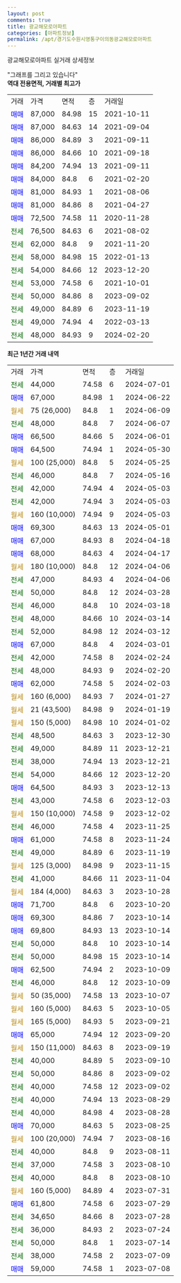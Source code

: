 ```yaml
---
layout: post
comments: true
title: 광교해모로아파트
categories: [아파트정보]
permalink: /apt/경기도수원시영통구이의동광교해모로아파트
---
```


광교해모로아파트 실거래 상세정보

<script type="text/javascript">
  google.charts.load('current', {'packages':['line', 'corechart']});
  google.charts.setOnLoadCallback(drawChart);

  function drawChart() {
    var data = new google.visualization.DataTable();
    data.addColumn('date', '거래일');
    data.addColumn('number', "매매");
    data.addColumn('number', "전세");
    data.addColumn('number', "전매");

    data.addRows([[new Date(Date.parse("2024-07-01")), null, 44000, null], [new Date(Date.parse("2024-06-22")), 67000, null, null], [new Date(Date.parse("2024-06-09")), null, null, null], [new Date(Date.parse("2024-06-07")), null, 48000, null], [new Date(Date.parse("2024-06-01")), 66500, null, null], [new Date(Date.parse("2024-05-30")), 64500, null, null], [new Date(Date.parse("2024-05-25")), null, null, null], [new Date(Date.parse("2024-05-16")), null, 46000, null], [new Date(Date.parse("2024-05-03")), null, 42000, null], [new Date(Date.parse("2024-05-03")), null, 42000, null], [new Date(Date.parse("2024-05-03")), null, null, null], [new Date(Date.parse("2024-05-01")), 69300, null, null], [new Date(Date.parse("2024-04-18")), 67000, null, null], [new Date(Date.parse("2024-04-17")), 68000, null, null], [new Date(Date.parse("2024-04-06")), null, null, null], [new Date(Date.parse("2024-04-06")), null, 47000, null], [new Date(Date.parse("2024-03-28")), null, 50000, null], [new Date(Date.parse("2024-03-18")), null, 46000, null], [new Date(Date.parse("2024-03-14")), null, 48000, null], [new Date(Date.parse("2024-03-12")), null, 52000, null], [new Date(Date.parse("2024-03-01")), 67000, null, null], [new Date(Date.parse("2024-02-24")), null, 42000, null], [new Date(Date.parse("2024-02-20")), null, 48000, null], [new Date(Date.parse("2024-02-03")), 62000, null, null], [new Date(Date.parse("2024-01-27")), null, null, null], [new Date(Date.parse("2024-01-19")), null, null, null], [new Date(Date.parse("2024-01-02")), null, null, null], [new Date(Date.parse("2023-12-30")), null, 48500, null], [new Date(Date.parse("2023-12-21")), null, 49000, null], [new Date(Date.parse("2023-12-21")), null, 38000, null], [new Date(Date.parse("2023-12-20")), null, 54000, null], [new Date(Date.parse("2023-12-13")), 64500, null, null], [new Date(Date.parse("2023-12-03")), null, 43000, null], [new Date(Date.parse("2023-12-02")), null, null, null], [new Date(Date.parse("2023-11-25")), null, 46000, null], [new Date(Date.parse("2023-11-24")), 61000, null, null], [new Date(Date.parse("2023-11-19")), null, 49000, null], [new Date(Date.parse("2023-11-15")), null, null, null], [new Date(Date.parse("2023-11-04")), null, 41000, null], [new Date(Date.parse("2023-10-28")), null, null, null], [new Date(Date.parse("2023-10-20")), 71700, null, null], [new Date(Date.parse("2023-10-14")), 69300, null, null], [new Date(Date.parse("2023-10-14")), 69800, null, null], [new Date(Date.parse("2023-10-14")), null, 50000, null], [new Date(Date.parse("2023-10-14")), null, 50000, null], [new Date(Date.parse("2023-10-09")), 62500, null, null], [new Date(Date.parse("2023-10-09")), null, 46000, null], [new Date(Date.parse("2023-10-07")), null, null, null], [new Date(Date.parse("2023-10-05")), null, null, null], [new Date(Date.parse("2023-09-21")), null, null, null], [new Date(Date.parse("2023-09-20")), 65000, null, null], [new Date(Date.parse("2023-09-19")), null, null, null], [new Date(Date.parse("2023-09-10")), null, 40000, null], [new Date(Date.parse("2023-09-02")), null, 50000, null], [new Date(Date.parse("2023-09-02")), null, 40000, null], [new Date(Date.parse("2023-08-29")), null, 40000, null], [new Date(Date.parse("2023-08-28")), null, 40000, null], [new Date(Date.parse("2023-08-25")), 70000, null, null], [new Date(Date.parse("2023-08-16")), null, null, null], [new Date(Date.parse("2023-08-11")), null, 40000, null], [new Date(Date.parse("2023-08-10")), null, 37000, null], [new Date(Date.parse("2023-08-10")), null, 40000, null], [new Date(Date.parse("2023-07-31")), null, null, null], [new Date(Date.parse("2023-07-29")), 61800, null, null], [new Date(Date.parse("2023-07-28")), null, 34650, null], [new Date(Date.parse("2023-07-24")), null, 36000, null], [new Date(Date.parse("2023-07-14")), null, 50000, null], [new Date(Date.parse("2023-07-09")), null, 38000, null], [new Date(Date.parse("2023-07-08")), 59000, null, null]]);

    var options = {
      hAxis: {
        format: 'yyyy/MM/dd'
      },    
      lineWidth: 0,
      pointsVisible: true,    
      title: '최근 1년간 유형별 실거래가 분포',
      legend: { position: 'bottom' }
    };

    var formatter = new google.visualization.NumberFormat({pattern:'###,###'} );
    formatter.format(data, 1);
    formatter.format(data, 2);
    
    setTimeout(function() {
        var chart = new google.visualization.LineChart(document.getElementById('columnchart_material'));
        chart.draw(data, (options));
        document.getElementById('loading').style.display = 'none';
    }, 200);
  }
</script>


<div id="loading" style="z-index:20; display: block; margin-left: 0px">"그래프를 그리고 있습니다"</div>
<div id="columnchart_material" style="width: 95%; margin-left: 0px; display: block"></div>
<!-- contents start -->
<b>역대 전용면적, 거래별 최고가</b>
<table class="sortable">
    <tr>
      <td>거래</td>
      <td>가격</td>
      <td>면적</td>
      <td>층</td>
      <td>거래일</td>
    </tr>
        <tr>
          <td><a style="color: blue">매매</a></td>
          <td>87,000</td>
          <td>84.98</td>
          <td>15</td>
          <td>2021-10-11</td>
        </tr>            <tr>
          <td><a style="color: blue">매매</a></td>
          <td>87,000</td>
          <td>84.63</td>
          <td>14</td>
          <td>2021-09-04</td>
        </tr>            <tr>
          <td><a style="color: blue">매매</a></td>
          <td>86,000</td>
          <td>84.89</td>
          <td>3</td>
          <td>2021-09-11</td>
        </tr>            <tr>
          <td><a style="color: blue">매매</a></td>
          <td>86,000</td>
          <td>84.66</td>
          <td>10</td>
          <td>2021-09-18</td>
        </tr>            <tr>
          <td><a style="color: blue">매매</a></td>
          <td>84,200</td>
          <td>74.94</td>
          <td>13</td>
          <td>2021-09-11</td>
        </tr>            <tr>
          <td><a style="color: blue">매매</a></td>
          <td>84,000</td>
          <td>84.8</td>
          <td>6</td>
          <td>2021-02-20</td>
        </tr>            <tr>
          <td><a style="color: blue">매매</a></td>
          <td>81,000</td>
          <td>84.93</td>
          <td>1</td>
          <td>2021-08-06</td>
        </tr>            <tr>
          <td><a style="color: blue">매매</a></td>
          <td>81,000</td>
          <td>84.86</td>
          <td>8</td>
          <td>2021-04-27</td>
        </tr>            <tr>
          <td><a style="color: blue">매매</a></td>
          <td>72,500</td>
          <td>74.58</td>
          <td>11</td>
          <td>2020-11-28</td>
        </tr>        
        <tr>
              <td><a style="color: darkgreen">전세</a></td>
              <td>76,500</td>
              <td>84.63</td>
              <td>6</td>
              <td>2021-08-02</td>
            </tr>            <tr>
              <td><a style="color: darkgreen">전세</a></td>
              <td>62,000</td>
              <td>84.8</td>
              <td>9</td>
              <td>2021-11-20</td>
            </tr>            <tr>
              <td><a style="color: darkgreen">전세</a></td>
              <td>58,000</td>
              <td>84.98</td>
              <td>15</td>
              <td>2022-01-13</td>
            </tr>            <tr>
              <td><a style="color: darkgreen">전세</a></td>
              <td>54,000</td>
              <td>84.66</td>
              <td>12</td>
              <td>2023-12-20</td>
            </tr>            <tr>
              <td><a style="color: darkgreen">전세</a></td>
              <td>53,000</td>
              <td>74.58</td>
              <td>6</td>
              <td>2021-10-01</td>
            </tr>            <tr>
              <td><a style="color: darkgreen">전세</a></td>
              <td>50,000</td>
              <td>84.86</td>
              <td>8</td>
              <td>2023-09-02</td>
            </tr>            <tr>
              <td><a style="color: darkgreen">전세</a></td>
              <td>49,000</td>
              <td>84.89</td>
              <td>6</td>
              <td>2023-11-19</td>
            </tr>            <tr>
              <td><a style="color: darkgreen">전세</a></td>
              <td>49,000</td>
              <td>74.94</td>
              <td>4</td>
              <td>2022-03-13</td>
            </tr>            <tr>
              <td><a style="color: darkgreen">전세</a></td>
              <td>48,000</td>
              <td>84.93</td>
              <td>9</td>
              <td>2024-02-20</td>
            </tr>        
    
</table>

<b>최근 1년간 거래 내역</b>

<table class="sortable">
    <tr>
      <td>거래</td>
      <td>가격</td>
      <td>면적</td>
      <td>층</td>
      <td>거래일</td>
    </tr>
    <tr>
      <td><a style="color: darkgreen">전세</a></td>
      <td>44,000</td>
      <td>74.58</td>
      <td>6</td>
      <td>2024-07-01</td>
    </tr>          <tr>
      <td><a style="color: blue">매매</a></td>
      <td>67,000</td>
      <td>84.98</td>
      <td>1</td>
      <td>2024-06-22</td>
    </tr>          <tr>
      <td><a style="color: darkgoldenrod">월세</a></td>
      <td>75 (26,000)</td>
      <td>84.8</td>
      <td>1</td>
      <td>2024-06-09</td>
    </tr>          <tr>
      <td><a style="color: darkgreen">전세</a></td>
      <td>48,000</td>
      <td>84.8</td>
      <td>7</td>
      <td>2024-06-07</td>
    </tr>          <tr>
      <td><a style="color: blue">매매</a></td>
      <td>66,500</td>
      <td>84.66</td>
      <td>5</td>
      <td>2024-06-01</td>
    </tr>          <tr>
      <td><a style="color: blue">매매</a></td>
      <td>64,500</td>
      <td>74.94</td>
      <td>1</td>
      <td>2024-05-30</td>
    </tr>          <tr>
      <td><a style="color: darkgoldenrod">월세</a></td>
      <td>100 (25,000)</td>
      <td>84.8</td>
      <td>5</td>
      <td>2024-05-25</td>
    </tr>          <tr>
      <td><a style="color: darkgreen">전세</a></td>
      <td>46,000</td>
      <td>84.8</td>
      <td>7</td>
      <td>2024-05-16</td>
    </tr>          <tr>
      <td><a style="color: darkgreen">전세</a></td>
      <td>42,000</td>
      <td>74.94</td>
      <td>4</td>
      <td>2024-05-03</td>
    </tr>          <tr>
      <td><a style="color: darkgreen">전세</a></td>
      <td>42,000</td>
      <td>74.94</td>
      <td>3</td>
      <td>2024-05-03</td>
    </tr>          <tr>
      <td><a style="color: darkgoldenrod">월세</a></td>
      <td>160 (10,000)</td>
      <td>74.94</td>
      <td>9</td>
      <td>2024-05-03</td>
    </tr>          <tr>
      <td><a style="color: blue">매매</a></td>
      <td>69,300</td>
      <td>84.63</td>
      <td>13</td>
      <td>2024-05-01</td>
    </tr>          <tr>
      <td><a style="color: blue">매매</a></td>
      <td>67,000</td>
      <td>84.93</td>
      <td>8</td>
      <td>2024-04-18</td>
    </tr>          <tr>
      <td><a style="color: blue">매매</a></td>
      <td>68,000</td>
      <td>84.63</td>
      <td>4</td>
      <td>2024-04-17</td>
    </tr>          <tr>
      <td><a style="color: darkgoldenrod">월세</a></td>
      <td>180 (10,000)</td>
      <td>84.8</td>
      <td>12</td>
      <td>2024-04-06</td>
    </tr>          <tr>
      <td><a style="color: darkgreen">전세</a></td>
      <td>47,000</td>
      <td>84.93</td>
      <td>4</td>
      <td>2024-04-06</td>
    </tr>          <tr>
      <td><a style="color: darkgreen">전세</a></td>
      <td>50,000</td>
      <td>84.8</td>
      <td>12</td>
      <td>2024-03-28</td>
    </tr>          <tr>
      <td><a style="color: darkgreen">전세</a></td>
      <td>46,000</td>
      <td>84.8</td>
      <td>10</td>
      <td>2024-03-18</td>
    </tr>          <tr>
      <td><a style="color: darkgreen">전세</a></td>
      <td>48,000</td>
      <td>84.66</td>
      <td>10</td>
      <td>2024-03-14</td>
    </tr>          <tr>
      <td><a style="color: darkgreen">전세</a></td>
      <td>52,000</td>
      <td>84.98</td>
      <td>12</td>
      <td>2024-03-12</td>
    </tr>          <tr>
      <td><a style="color: blue">매매</a></td>
      <td>67,000</td>
      <td>84.8</td>
      <td>4</td>
      <td>2024-03-01</td>
    </tr>          <tr>
      <td><a style="color: darkgreen">전세</a></td>
      <td>42,000</td>
      <td>74.58</td>
      <td>8</td>
      <td>2024-02-24</td>
    </tr>          <tr>
      <td><a style="color: darkgreen">전세</a></td>
      <td>48,000</td>
      <td>84.93</td>
      <td>9</td>
      <td>2024-02-20</td>
    </tr>          <tr>
      <td><a style="color: blue">매매</a></td>
      <td>62,000</td>
      <td>74.58</td>
      <td>5</td>
      <td>2024-02-03</td>
    </tr>          <tr>
      <td><a style="color: darkgoldenrod">월세</a></td>
      <td>160 (6,000)</td>
      <td>84.93</td>
      <td>7</td>
      <td>2024-01-27</td>
    </tr>          <tr>
      <td><a style="color: darkgoldenrod">월세</a></td>
      <td>21 (43,500)</td>
      <td>84.98</td>
      <td>9</td>
      <td>2024-01-19</td>
    </tr>          <tr>
      <td><a style="color: darkgoldenrod">월세</a></td>
      <td>150 (5,000)</td>
      <td>84.98</td>
      <td>10</td>
      <td>2024-01-02</td>
    </tr>          <tr>
      <td><a style="color: darkgreen">전세</a></td>
      <td>48,500</td>
      <td>84.63</td>
      <td>3</td>
      <td>2023-12-30</td>
    </tr>          <tr>
      <td><a style="color: darkgreen">전세</a></td>
      <td>49,000</td>
      <td>84.89</td>
      <td>11</td>
      <td>2023-12-21</td>
    </tr>          <tr>
      <td><a style="color: darkgreen">전세</a></td>
      <td>38,000</td>
      <td>74.94</td>
      <td>13</td>
      <td>2023-12-21</td>
    </tr>          <tr>
      <td><a style="color: darkgreen">전세</a></td>
      <td>54,000</td>
      <td>84.66</td>
      <td>12</td>
      <td>2023-12-20</td>
    </tr>          <tr>
      <td><a style="color: blue">매매</a></td>
      <td>64,500</td>
      <td>84.93</td>
      <td>3</td>
      <td>2023-12-13</td>
    </tr>          <tr>
      <td><a style="color: darkgreen">전세</a></td>
      <td>43,000</td>
      <td>74.58</td>
      <td>6</td>
      <td>2023-12-03</td>
    </tr>          <tr>
      <td><a style="color: darkgoldenrod">월세</a></td>
      <td>150 (10,000)</td>
      <td>74.58</td>
      <td>9</td>
      <td>2023-12-02</td>
    </tr>          <tr>
      <td><a style="color: darkgreen">전세</a></td>
      <td>46,000</td>
      <td>74.58</td>
      <td>4</td>
      <td>2023-11-25</td>
    </tr>          <tr>
      <td><a style="color: blue">매매</a></td>
      <td>61,000</td>
      <td>74.58</td>
      <td>8</td>
      <td>2023-11-24</td>
    </tr>          <tr>
      <td><a style="color: darkgreen">전세</a></td>
      <td>49,000</td>
      <td>84.89</td>
      <td>6</td>
      <td>2023-11-19</td>
    </tr>          <tr>
      <td><a style="color: darkgoldenrod">월세</a></td>
      <td>125 (3,000)</td>
      <td>84.98</td>
      <td>9</td>
      <td>2023-11-15</td>
    </tr>          <tr>
      <td><a style="color: darkgreen">전세</a></td>
      <td>41,000</td>
      <td>84.66</td>
      <td>11</td>
      <td>2023-11-04</td>
    </tr>          <tr>
      <td><a style="color: darkgoldenrod">월세</a></td>
      <td>184 (4,000)</td>
      <td>84.63</td>
      <td>3</td>
      <td>2023-10-28</td>
    </tr>          <tr>
      <td><a style="color: blue">매매</a></td>
      <td>71,700</td>
      <td>84.8</td>
      <td>6</td>
      <td>2023-10-20</td>
    </tr>          <tr>
      <td><a style="color: blue">매매</a></td>
      <td>69,300</td>
      <td>84.86</td>
      <td>7</td>
      <td>2023-10-14</td>
    </tr>          <tr>
      <td><a style="color: blue">매매</a></td>
      <td>69,800</td>
      <td>84.93</td>
      <td>13</td>
      <td>2023-10-14</td>
    </tr>          <tr>
      <td><a style="color: darkgreen">전세</a></td>
      <td>50,000</td>
      <td>84.8</td>
      <td>10</td>
      <td>2023-10-14</td>
    </tr>          <tr>
      <td><a style="color: darkgreen">전세</a></td>
      <td>50,000</td>
      <td>84.98</td>
      <td>15</td>
      <td>2023-10-14</td>
    </tr>          <tr>
      <td><a style="color: blue">매매</a></td>
      <td>62,500</td>
      <td>74.94</td>
      <td>2</td>
      <td>2023-10-09</td>
    </tr>          <tr>
      <td><a style="color: darkgreen">전세</a></td>
      <td>46,000</td>
      <td>84.8</td>
      <td>12</td>
      <td>2023-10-09</td>
    </tr>          <tr>
      <td><a style="color: darkgoldenrod">월세</a></td>
      <td>50 (35,000)</td>
      <td>74.58</td>
      <td>13</td>
      <td>2023-10-07</td>
    </tr>          <tr>
      <td><a style="color: darkgoldenrod">월세</a></td>
      <td>160 (5,000)</td>
      <td>84.63</td>
      <td>5</td>
      <td>2023-10-05</td>
    </tr>          <tr>
      <td><a style="color: darkgoldenrod">월세</a></td>
      <td>165 (5,000)</td>
      <td>84.93</td>
      <td>5</td>
      <td>2023-09-21</td>
    </tr>          <tr>
      <td><a style="color: blue">매매</a></td>
      <td>65,000</td>
      <td>74.94</td>
      <td>12</td>
      <td>2023-09-20</td>
    </tr>          <tr>
      <td><a style="color: darkgoldenrod">월세</a></td>
      <td>150 (11,000)</td>
      <td>84.63</td>
      <td>8</td>
      <td>2023-09-19</td>
    </tr>          <tr>
      <td><a style="color: darkgreen">전세</a></td>
      <td>40,000</td>
      <td>84.89</td>
      <td>5</td>
      <td>2023-09-10</td>
    </tr>          <tr>
      <td><a style="color: darkgreen">전세</a></td>
      <td>50,000</td>
      <td>84.86</td>
      <td>8</td>
      <td>2023-09-02</td>
    </tr>          <tr>
      <td><a style="color: darkgreen">전세</a></td>
      <td>40,000</td>
      <td>74.58</td>
      <td>12</td>
      <td>2023-09-02</td>
    </tr>          <tr>
      <td><a style="color: darkgreen">전세</a></td>
      <td>40,000</td>
      <td>74.94</td>
      <td>13</td>
      <td>2023-08-29</td>
    </tr>          <tr>
      <td><a style="color: darkgreen">전세</a></td>
      <td>40,000</td>
      <td>84.98</td>
      <td>4</td>
      <td>2023-08-28</td>
    </tr>          <tr>
      <td><a style="color: blue">매매</a></td>
      <td>70,000</td>
      <td>84.63</td>
      <td>5</td>
      <td>2023-08-25</td>
    </tr>          <tr>
      <td><a style="color: darkgoldenrod">월세</a></td>
      <td>100 (20,000)</td>
      <td>74.94</td>
      <td>7</td>
      <td>2023-08-16</td>
    </tr>          <tr>
      <td><a style="color: darkgreen">전세</a></td>
      <td>40,000</td>
      <td>84.8</td>
      <td>9</td>
      <td>2023-08-11</td>
    </tr>          <tr>
      <td><a style="color: darkgreen">전세</a></td>
      <td>37,000</td>
      <td>74.58</td>
      <td>3</td>
      <td>2023-08-10</td>
    </tr>          <tr>
      <td><a style="color: darkgreen">전세</a></td>
      <td>40,000</td>
      <td>84.8</td>
      <td>8</td>
      <td>2023-08-10</td>
    </tr>          <tr>
      <td><a style="color: darkgoldenrod">월세</a></td>
      <td>160 (5,000)</td>
      <td>84.89</td>
      <td>4</td>
      <td>2023-07-31</td>
    </tr>          <tr>
      <td><a style="color: blue">매매</a></td>
      <td>61,800</td>
      <td>74.58</td>
      <td>6</td>
      <td>2023-07-29</td>
    </tr>          <tr>
      <td><a style="color: darkgreen">전세</a></td>
      <td>34,650</td>
      <td>84.66</td>
      <td>8</td>
      <td>2023-07-28</td>
    </tr>          <tr>
      <td><a style="color: darkgreen">전세</a></td>
      <td>36,000</td>
      <td>84.93</td>
      <td>2</td>
      <td>2023-07-24</td>
    </tr>          <tr>
      <td><a style="color: darkgreen">전세</a></td>
      <td>50,000</td>
      <td>84.8</td>
      <td>1</td>
      <td>2023-07-14</td>
    </tr>          <tr>
      <td><a style="color: darkgreen">전세</a></td>
      <td>38,000</td>
      <td>74.58</td>
      <td>2</td>
      <td>2023-07-09</td>
    </tr>          <tr>
      <td><a style="color: blue">매매</a></td>
      <td>59,000</td>
      <td>74.58</td>
      <td>1</td>
      <td>2023-07-08</td>
    </tr>      </table>
<!-- contents end -->    

